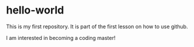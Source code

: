 # hello-world
This is my first repository. It is part of the first lesson on how to use github.

I am interested in becoming a coding master!

